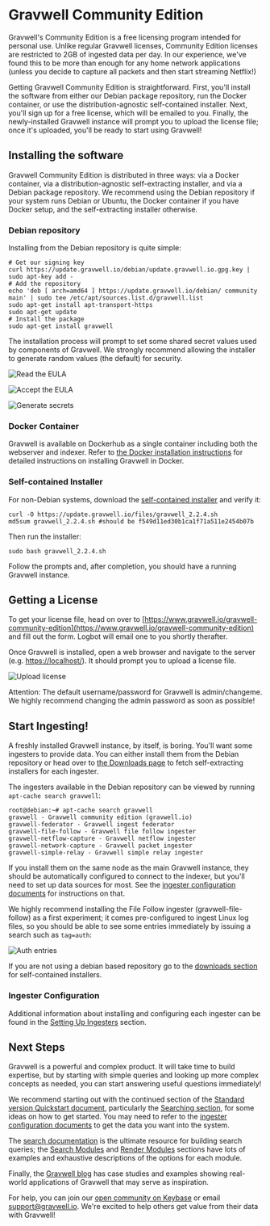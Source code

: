 # Gravwell Community Edition

Gravwell's Community Edition is a free licensing program intended for personal use. Unlike regular Gravwell licenses, Community Edition licenses are restricted to 2GB of ingested data per day. In our experience, we've found this to be more than enough for any home network applications (unless you decide to capture all packets and then start streaming Netflix!)

Getting Gravwell Community Edition is straightforward. First, you'll install the software from either our Debian package repository, run the Docker container, or use the distribution-agnostic self-contained installer. Next, you'll sign up for a free license, which will be emailed to you. Finally, the newly-installed Gravwell instance will prompt you to upload the license file; once it's uploaded, you'll be ready to start using Gravwell!

## Installing the software

Gravwell Community Edition is distributed in three ways: via a Docker container, via a distribution-agnostic self-extracting installer, and via a Debian package repository. We recommend using the Debian repository if your system runs Debian or Ubuntu, the Docker container if you have Docker setup, and the self-extracting installer otherwise.

### Debian repository

Installing from the Debian repository is quite simple:

```
# Get our signing key
curl https://update.gravwell.io/debian/update.gravwell.io.gpg.key | sudo apt-key add -
# Add the repository
echo 'deb [ arch=amd64 ] https://update.gravwell.io/debian/ community main' | sudo tee /etc/apt/sources.list.d/gravwell.list
sudo apt-get install apt-transport-https
sudo apt-get update
# Install the package
sudo apt-get install gravwell
```

The installation process will prompt to set some shared secret values used by components of Gravwell. We strongly recommend allowing the installer to generate random values (the default) for security.

![Read the EULA](eula.png)

![Accept the EULA](eula2.png)

![Generate secrets](secret-prompt.png)

### Docker Container

Gravwell is available on Dockerhub as a single container including both the webserver and indexer. Refer to [the Docker installation instructions](#!configuration/docker.md) for detailed instructions on installing Gravwell in Docker.

### Self-contained Installer

For non-Debian systems, download the [self-contained installer](https://update.gravwell.io/files/gravwell_2.2.4.sh) and verify it:

```
curl -O https://update.gravwell.io/files/gravwell_2.2.4.sh
md5sum gravwell_2.2.4.sh #should be f549d11ed30b1ca1f71a511e2454b07b
```

Then run the installer:

```
sudo bash gravwell_2.2.4.sh
```

Follow the prompts and, after completion, you should have a running Gravwell instance.

## Getting a License

To get your license file, head on over to [https://www.gravwell.io/gravwell-community-edition](https://www.gravwell.io/gravwell-community-edition) and fill out the form. Logbot will email one to you shortly therafter.

Once Gravwell is installed, open a web browser and navigate to the server (e.g. [https://localhost/](https://localhost/)). It should prompt you to upload a license file.

![Upload license](upload-license.png)

Attention: The default username/password for Gravwell is admin/changeme. We highly recommend changing the admin password as soon as possible!

## Start Ingesting!

A freshly installed Gravwell instance, by itself, is boring. You'll want some ingesters to provide data. You can either install them from the Debian repository or head over to [the Downloads page](downloads.md) to fetch self-extracting installers for each ingester.

The ingesters available in the Debian repository can be viewed by running `apt-cache search gravwell`:

```
root@debian:~# apt-cache search gravwell
gravwell - Gravwell community edition (gravwell.io)
gravwell-federator - Gravwell ingest federator
gravwell-file-follow - Gravwell file follow ingester
gravwell-netflow-capture - Gravwell netflow ingester
gravwell-network-capture - Gravwell packet ingester
gravwell-simple-relay - Gravwell simple relay ingester
```

If you install them on the same node as the main Gravwell instance, they should be automatically configured to connect to the indexer, but you'll need to set up data sources for most. See the [ingester configuration documents](#!ingesters/ingesters.md) for instructions on that.

We highly recommend installing the File Follow ingester (gravwell-file-follow) as a first experiment; it comes pre-configured to ingest Linux log files, so you should be able to see some entries immediately by issuing a search such as `tag=auth`:

![Auth entries](auth.png)

If you are not using a debian based repository go to the [downloads section](downloads.md) for self-contained installers.

### Ingester Configuration

Additional information about installing and configuring each ingester can be found in the [Setting Up Ingesters](/ingesters/ingesters.md) section.

## Next Steps

Gravwell is a powerful and complex product. It will take time to build expertise, but by starting with simple queries and looking up more complex concepts as needed, you can start answering useful questions immediately!

We recommend starting out with the continued section of the [Standard version Quickstart document](quickstart.md#Feeding_Data), particularly the [Searching section](quickstart.md#Searching), for some ideas on how to get started. You may need to refer to the [ingester configuration documents](#!ingesters/ingesters.md) to get the data you want into the system.

The [search documentation](#!search/search.md) is the ultimate resource for building search queries; the [Search Modules](#!search/searchmodules.md) and [Render Modules](#!search/rendermodules.md) sections have lots of examples and exhaustive descriptions of the options for each module.

Finally, the [Gravwell blog](https://www.gravwell.io/blog) has case studies and examples showing real-world applications of Gravwell that may serve as inspiration.

For help, you can join our [open community on Keybase](https://keybase.io/team/gravwell.community) or email support@gravwell.io. We're excited to help others get value from their data with Gravwell!
